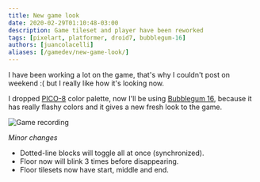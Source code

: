 ```yaml
---
title: New game look
date: 2020-02-29T01:10:48-03:00
description: Game tileset and player have been reworked
tags: [pixelart, platformer, droid7, bubblegum-16]
authors: [juancolacelli]
aliases: [/gamedev/new-game-look/]
---
```


I have been working a lot on the game, that's why I couldn't post on weekend :( but I really like how it's looking now.

I dropped [PICO-8](https://lospec.com/palette-list/pico-8) color palette, now I'll be using [Bubblegum 16](https://lospec.com/palette-list/bubblegum-16), because it has really flashy colors and it gives a new fresh look to the game.

![Game recording](recording.gif)

*Minor changes*
- Dotted-line blocks will toggle all at once (synchronized).
- Floor now will blink 3 times before disappearing.
- Floor tilesets now have start, middle and end.
